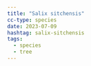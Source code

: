 ```yaml
---
title: "Salix sitchensis"
cc-type: species
date: 2023-07-09
hashtag: salix-sitchensis
tags:
  - species
  - tree
---
```

